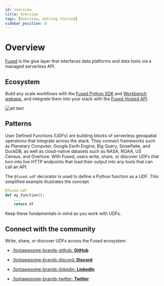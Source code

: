 ```yaml
---
id: overview
title: Overview
tags: [Overview, Getting started]
sidebar_position: 0
---
```



# Overview

[Fused](https://www.fused.io/) is the glue layer that interfaces data platforms and data tools via a managed serverless API.



## Ecosystem

Build any scale workflows with the [Fused Python SDK](/docs/python-sdk/overview) and [Workbench webapp](/docs/workbench/python-sdk-overview), and integrate them into your stack with the [Fused Hosted API](hosted-api/overview.md).


![alt text](https://fused-magic.s3.us-west-2.amazonaws.com/docs_assets/ecosystem_diagram.png)

## Patterns

User Defined Functions (UDFs) are building blocks of serverless geospatial operations that integrate across the stack. They connect frameworks such as Planetary Computer, Google Earth Engine, Big Query, Snowflake, and DuckDB, as well as cloud-native datasets such as NASA, NOAA, US Census, and Overture. With Fused, users write, share, or discover UDFs that turn into live HTTP endpoints that load their output into any tools that can call an API.

The `@fused.udf` decorator is used to define a Python function as a UDF. This simplified example illustrates the concept:

```python
@fused.udf
def my_function():
    ...
    return df
```

Keep these fundamentals in mind as you work with UDFs.

<!-- - [@fused.udf](core_concepts/#fusedudf): The UDF decorator prepares the UDF to be deployed as a serverless function that can be invoked through HTTP requests.
- [@fused.cache](core_concepts/#caching): UDFs can import from any Python library or custom helper modules, and cache the output of helper functions with the cache decorator.
- [Tile or File](core_concepts/#tile-vs-file-udfs): There's two types of UDF: `Tile` loads data as a collection of tiles at various zoom levels that make up a complete map, and `File` loads a single output object.
- [Return types](core_concepts/#return-types): UDFs can return any serializable data object. Note that for the output to render on a map, it should be a raster or vector type. -->


## Connect with the community

Write, share, or discover UDFs across the Fused ecosystem.

<div class="grid cards" markdown>

-   [:fontawesome-brands-github: __GitHub__](https://github.com/fusedio/udfs/tree/main)

-   [:fontawesome-brands-discord: __Discord__](https://bit.ly/fusedslack)

-   [:fontawesome-brands-linkedin: __LinkedIn__](https://www.linkedin.com/company/fusedio/)

-   [:fontawesome-brands-twitter: __Twitter__](https://twitter.com/Fused_io)


</div>
